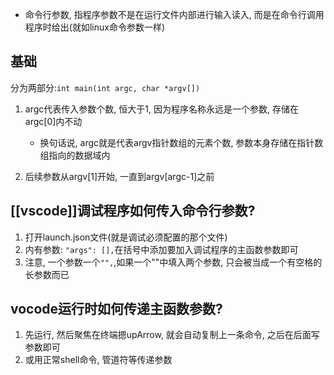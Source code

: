 - 命令行参数, 指程序参数不是在运行文件内部进行输入读入, 而是在命令行调用程序时给出(就如linux命令参数一样)

## 基础
分为两部分:`int main(int argc, char *argv[])`
1. argc代表传入参数个数, 恒大于1, 因为程序名称永远是一个参数, 存储在argc[0]内不动
	- 换句话说, argc就是代表argv指针数组的元素个数, 参数本身存储在指针数组指向的数据域内

2. 后续参数从argv[1]开始, 一直到argv[argc-1]之前


## [[vscode]]调试程序如何传入命令行参数?
1. 打开launch.json文件(就是调试必须配置的那个文件)
2. 内有参数: `"args": [],`在括号中添加要加入调试程序的主函数参数即可
3. 注意, 一个参数一个`"",`,如果一个""中填入两个参数, 只会被当成一个有空格的长参数而已

## vocode运行时如何传递主函数参数?
1. 先运行, 然后聚焦在终端摁upArrow, 就会自动复制上一条命令, 之后在后面写参数即可
2. 或用正常shell命令, 管道符等传递参数